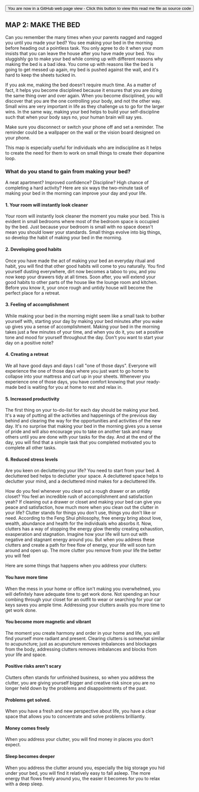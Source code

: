 
<span style=display:none; >[You are now in a GitHub source code view - click this link to view Read Me file as a web page]( https://launchandlearn.github.io/index.html#online-version2/map-02-make-the-bed.md "View file as a web page." ) </span>

<div><input type=button onclick="window.location.href='https://github.com/launchandlearn/launchandlearn.github.io/online-version2/map-02-make-the-bed.md'";
value='You are now in a GitHub web page view - Click this button to view this read me file as source code' class="btn btn-primary" title="Download versions available for you to remix" ></div>

## MAP 2: MAKE THE BED

Can you remember the many times when your parents nagged and nagged you until you made your bed? You see making your bed in the morning before heading out a pointless task. You only agree to do it when your mom insists that you can leave the house after you have made your bed. You sluggishly go to make your bed while coming up with different reasons why making the bed is a bad idea. You come up with reasons like the bed is going to get messed up again, my bed is pushed against the wall, and it's hard to keep the sheets tucked in.

If you ask me, making the bed doesn't require much time. As a matter of fact, it helps you become disciplined because it ensures that you are doing the same thing over and over again. When you become disciplined, you will discover that you are the one controlling your body, and not the other way. Small wins are very important in life as they challenge us to go for the larger wins. In the same way, making your bed helps to build your self-discipline such that when your body says no, your human brain will say yes.

Make sure you disconnect or switch your phone off and set a reminder. The reminder could be a wallpaper on the wall or the vision board designed on your phone.

This map is especially useful for individuals who are indiscipline as it helps to create the need for them to work on small things to create their dopamine loop.

### What do you stand to gain from making your bed?

A neat apartment? Improved confidence? Discipline? High chance of completing a hard activity? Here are six ways the two-minute task of making your bed in the morning can improve your day and your life.

#### 1. Your room will instantly look cleaner

Your room will instantly look cleaner the moment you make your bed. This is evident in small bedrooms where most of the bedroom space is occupied by the bed. Just because your bedroom is small with no space doesn't mean you should lower your standards. Small things evolve into big things, so develop the habit of making your bed in the morning.

#### 2. Developing good habits

Once you have made the act of making your bed an everyday ritual and habit, you will find that other good habits will come to you naturally. You find yourself dusting everywhere, dirt now becomes a taboo to you, and you now keep your drawers tidy at all times. Soon after, you will extend your good habits to other parts of the house like the lounge room and kitchen. Before you know it, your once rough and untidy house will become the perfect place for a retreat.

#### 3. Feeling of accomplishment

While making your bed in the morning might seem like a small task to bother yourself with, starting your day by making your bed minutes after you wake up gives you a sense of accomplishment. Making your bed in the morning takes just a few minutes of your time, and when you do it, you set a positive tone and mood for yourself throughout the day. Don't you want to start your day on a positive note?

#### 4. Creating a retreat

We all have good days and days I call "one of those days". Everyone will experience the one of those days where you just want to go home to collapse into your mattress and curl up in your sheets. Whenever you experience one of those days, you have comfort knowing that your ready-made bed is waiting for you at home to rest and relax in.

#### 5. Increased productivity

The first thing on your to-do-list for each day should be making your bed. It's a way of putting all the activities and happenings of the previous day behind and clearing the way for the opportunities and activities of the new day. It's no surprise that making your bed in the morning gives you a sense of pride and will also encourage you to take on another task and many others until you are done with your tasks for the day. And at the end of the day, you will find that a simple task that you completed motivated you to complete all other tasks.

#### 6. Reduced stress levels

Are you keen on decluttering your life? You need to start from your bed. A decluttered bed helps to declutter your space. A decluttered space helps to declutter your mind, and a decluttered mind makes for a decluttered life.

How do you feel whenever you clean out a rough drawer or an untidy closet? You feel an incredible rush of accomplishment and satisfaction yeah? If cleaning out a drawer or closet and making your bed can give you peace and satisfaction, how much more when you clean out the clutter in your life? Clutter stands for things you don't use, things you don't like or need. According to the Feng Shui philosophy, free energy bring about love, wealth, abundance and health for the individuals who absorbs it. Now, clutters has a way of stopping the energy glow thereby creating exhaustion, exasperation and stagnation. Imagine how your life will turn out with negative and stagnant energy around you. But when you address these clutters and create a path for free flow of energy, your life will soon turn around and open up. The more clutter you remove from your life the better you will feel

Here are some things that happens when you address your clutters:

#### You have more time

When the mess in your home or office isn't making you overwhelmed, you will definitely have adequate time to get work done. Not spending an hour combing through your closet for an outfit to wear or searching for your car keys saves you ample time. Addressing your clutters avails you more time to get work done.

#### You become more magnetic and vibrant

The moment you create harmony and order in your home and life, you will find yourself more radiant and present. Clearing clutters is somewhat similar to acupuncture; just as acupuncture removes imbalances and blockages from the body, addressing clutters removes imbalances and blocks from your life and space.

#### Positive risks aren't scary

Clutters often stands for unfinished business, so when you address the clutter, you are giving yourself bigger and creative risk since you are no longer held down by the problems and disappointments of the past.

#### Problems get solved.

When you have a fresh and new perspective about life, you have a clear space that allows you to concentrate and solve problems brilliantly.

#### Money comes freely

When you address your clutter, you will find money in places you don't expect.

#### Sleep becomes deeper

When you address the clutter around you, especially the big storage you hid under your bed, you will find it relatively easy to fall asleep. The more energy that flows freely around you, the easier it becomes for you to relax with a deep sleep.

